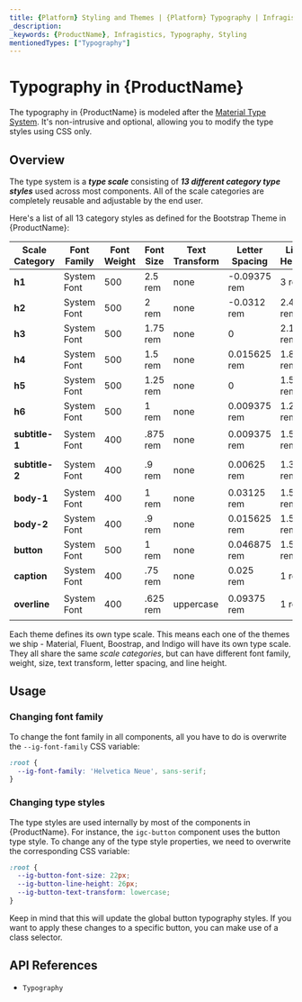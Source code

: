 ```yaml
---
title: {Platform} Styling and Themes | {Platform} Typography | Infragistics
_description:
_keywords: {ProductName}, Infragistics, Typography, Styling
mentionedTypes: ["Typography"]
---
```


# Typography in {ProductName}
The typography in {ProductName} is modeled after the [Material Type System](https://material.io/design/typography/the-type-system.html#). It's non-intrusive and optional, allowing you to modify the type styles using CSS only.

## Overview
The type system is a **_type scale_** consisting of **_13 different category type styles_** used across most components. All of the scale categories are completely reusable and adjustable by the end user.

Here's a list of all 13 category styles as defined for the Bootstrap Theme in {ProductName}:

| **Scale Category** | **Font Family** | **Font Weight** | **Font Size** | **Text Transform** | **Letter Spacing** | **Line Height** | **CSS Variables**   |
| ------------------ | --------------- | --------------- | ------------- | ------------------ | ------------------ | --------------- | ------------------- |
| **h1**             | System Font     | 500             | 2.5 rem       | none               | -0.09375 rem       | 3 rem           | `--ig-h1-*`         |
| **h2**             | System Font     | 500             | 2 rem         | none               | -0.0312 rem        | 2.4 rem         | `--ig-h2-*`         |
| **h3**             | System Font     | 500             | 1.75 rem      | none               | 0                  | 2.1 rem         | `--ig-h3-*`         |
| **h4**             | System Font     | 500             | 1.5 rem       | none               | 0.015625 rem       | 1.8 rem         | `--ig-h4-*`         |
| **h5**             | System Font     | 500             | 1.25 rem      | none               | 0                  | 1.5 rem         | `--ig-h5-*`         |
| **h6**             | System Font     | 500             | 1 rem         | none               | 0.009375 rem       | 1.2 rem         | `--ig-h6-*`         |
| **subtitle-1**     | System Font     | 400             | .875 rem      | none               | 0.009375 rem       | 1.5 rem         | `--ig-subtitle-1-*` |
| **subtitle-2**     | System Font     | 400             | .9 rem        | none               | 0.00625 rem        | 1.35 rem        | `--ig-subtitle-2-*` |
| **body-1**         | System Font     | 400             | 1 rem         | none               | 0.03125 rem        | 1.5 rem         | `--ig-body-1-*`     |
| **body-2**         | System Font     | 400             | .9 rem        | none               | 0.015625 rem       | 1.5 rem         | `--ig-body-2-*`     |
| **button**         | System Font     | 500             | 1 rem         | none               | 0.046875 rem       | 1.5 rem         | `--ig-button-*`     |
| **caption**        | System Font     | 400             | .75 rem       | none               | 0.025 rem          | 1 rem           | `--ig-caption-*`    |
| **overline**       | System Font     | 400             | .625 rem      | uppercase          | 0.09375 rem        | 1 rem           | `--ig-overline-*`   |

Each theme defines its own type scale. This means each one of the themes we ship - Material, Fluent, Boostrap, and Indigo will have its own type scale. They all share the same _scale categories_, but can have different font family, weight, size, text transform, letter spacing, and line height.

## Usage

### Changing font family

To change the font family in all components, all you have to do is overwrite the `--ig-font-family` CSS variable:

```css
:root {
  --ig-font-family: 'Helvetica Neue', sans-serif;
}
```

### Changing type styles

The type styles are used internally by most of the components in {ProductName}. For instance, the `igc-button` component uses the button type style.
To change any of the type style properties, we need to overwrite the corresponding CSS variable:

```css
:root {
  --ig-button-font-size: 22px;
  --ig-button-line-height: 26px;
  --ig-button-text-transform: lowercase;
}
```

Keep in mind that this will update the global button typography styles. If you want to apply these changes to a specific button, you can make use of a class selector.

## API References

 - `Typography`